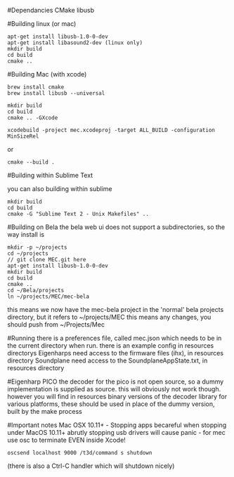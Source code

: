 #Dependancies
CMake
libusb

#Building linux (or mac)

    apt-get install libusb-1.0-0-dev
    apt-get install libasound2-dev (linux only)
    mkdir build
    cd build
    cmake .. 


#Building Mac (with xcode)

    brew install cmake
    brew install libusb --universal

    mkdir build
    cd build
    cmake .. -GXcode 

    xcodebuild -project mec.xcodeproj -target ALL_BUILD -configuration MinSizeRel

or

    cmake --build .


#Building within Sublime Text

you can also building within sublime

    mkdir build
    cd build
    cmake -G "Sublime Text 2 - Unix Makefiles" .. 


#Building on Bela
the bela web ui does not support a subdirectories, so the way install is
  
    mkdir -p ~/projects
    cd ~/projects 
    // git clone MEC.git here
    apt-get install libusb-1.0-0-dev
    mkdir build
    cd build
    cmake .. 
    cd ~/Bela/projects
    ln ~/projects/MEC/mec-bela

this means we now have the mec-bela project in the 'normal' bela projects directory, but it refers to ~/projects/MEC
this means any changes, you should push from ~/Projects/Mec

#Running
there is a preferences file, called mec.json which needs to be in the current directory when run.
there is an example config in resources directorys
Eigenharps need access to the firmware files (ihx), in resources directory
Soundplane need access to the SoundplaneAppState.txt, in resources directory 

#Eigenharp PICO
the decoder for the pico is not open source, so a dummy implementation is supplied as source.
this will obviously not work though.
however you will find in resources binary versions of the decoder library for various platforms, these should be used in place of the dummy version, built by the make process



#Important notes
Mac OSX 10.11+ - Stopping apps
becareful when stopping under MacOS 10.11+ abrutly stopping usb drivers will cause panic - for mec use osc to terminate EVEN inside Xcode!

    oscsend localhost 9000 /t3d/command s shutdown

(there is also a Ctrl-C handler which will shutdown nicely)









